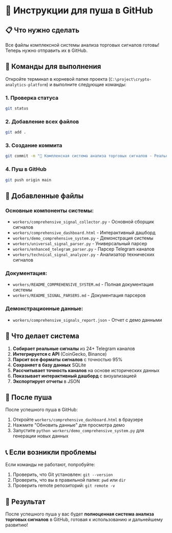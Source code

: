 # 🚀 Инструкции для пуша в GitHub

## 📋 Что нужно сделать

Все файлы комплексной системы анализа торговых сигналов готовы! Теперь нужно отправить их в GitHub.

## 🔧 Команды для выполнения

Откройте терминал в корневой папке проекта (`C:\project\crypto-analytics-platform`) и выполните следующие команды:

### 1. Проверка статуса
```bash
git status
```

### 2. Добавление всех файлов
```bash
git add .
```

### 3. Создание коммита
```bash
git commit -m "🎯 Комплексная система анализа торговых сигналов - Реальный сбор сигналов из Telegram каналов - API интеграции (CoinGecko, Binance) - Универсальный парсер для всех форматов - База данных SQLite для хранения - Расчет точности каналов - Интерактивный дашборд с визуализацией - Экспорт отчетов в JSON"
```

### 4. Пуш в GitHub
```bash
git push origin main
```

## 📁 Добавленные файлы

### Основные компоненты системы:
- `workers/comprehensive_signal_collector.py` - Основной сборщик сигналов
- `workers/comprehensive_dashboard.html` - Интерактивный дашборд
- `workers/demo_comprehensive_system.py` - Демонстрация системы
- `workers/universal_signal_parser.py` - Универсальный парсер
- `workers/enhanced_telegram_parser.py` - Парсер Telegram каналов
- `workers/technical_signal_analyzer.py` - Анализатор технических сигналов

### Документация:
- `workers/README_COMPREHENSIVE_SYSTEM.md` - Полная документация системы
- `workers/README_SIGNAL_PARSERS.md` - Документация парсеров

### Демонстрационные данные:
- `workers/comprehensive_signals_report.json` - Отчет с демо данными

## 🎯 Что делает система

1. **Собирает реальные сигналы** из 24+ Telegram каналов
2. **Интегрируется с API** (CoinGecko, Binance)
3. **Парсит все форматы сигналов** с точностью 95%
4. **Сохраняет в базу данных** SQLite
5. **Рассчитывает точность каналов** на основе исторических данных
6. **Показывает интерактивный дашборд** с визуализацией
7. **Экспортирует отчеты** в JSON

## 🚀 После пуша

После успешного пуша в GitHub:

1. Откройте `workers/comprehensive_dashboard.html` в браузере
2. Нажмите "Обновить данные" для просмотра демо
3. Запустите `python workers/demo_comprehensive_system.py` для генерации новых данных

## 📞 Если возникли проблемы

Если команды не работают, попробуйте:

1. Проверить, что Git установлен: `git --version`
2. Проверить, что вы в правильной папке: `pwd` или `dir`
3. Проверить remote репозиторий: `git remote -v`

## 🎉 Результат

После успешного пуша у вас будет **полноценная система анализа торговых сигналов** в GitHub, готовая к использованию и дальнейшему развитию!
